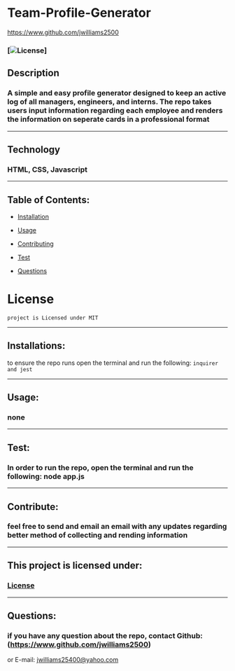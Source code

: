 # Team-Profile-Generator

https://www.github.com/jwilliams2500


### [![License](https://img.shields.io/badge/License-MIT-blue.svg)] 


## Description
### A simple and easy profile generator designed to keep an active log of all managers, engineers, and interns. The repo takes users input information regarding each employee and renders the information on seperate cards in a professional format
--------------------

## Technology
### HTML, CSS, Javascript
--------------------

## Table of Contents:


* [Installation](#installation)

* [Usage](#usage)

* [Contributing](#Contribute)

* [Test](#test)

* [Questions](#questions)

# License
    project is Licensed under MIT
--------------------


## Installations:
to ensure the repo runs open the terminal and run the following: 
```inquirer and jest```

--------------------

## Usage:
### none 
--------------------

## Test:
### In order to run the repo, open the terminal and run the following: node app.js
--------------------

## Contribute:
### feel free to send and email an email with any updates regarding better method of collecting and rending information 
--------------------


## This project is licensed under: 
###  [License](#license)
--------------------


## Questions: 
### if you have any question about the repo, contact Github: (https://www.github.com/jwilliams2500)
or E-mail: jwilliams25400@yahoo.com
